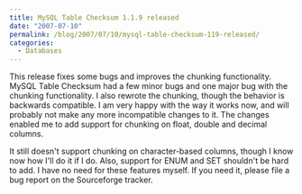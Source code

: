 ```yaml
---
title: MySQL Table Checksum 1.1.9 released
date: "2007-07-10"
permalink: /blog/2007/07/10/mysql-table-checksum-119-released/
categories:
  - Databases
---
```


This release fixes some bugs and improves the chunking functionality. MySQL Table Checksum had a few minor bugs and one major bug with the chunking functionality. I also rewrote the chunking, though the behavior is backwards compatible. I am very happy with the way it works now, and will probably not make any more incompatible changes to it. The changes enabled me to add support for chunking on float, double and decimal columns.

It still doesn't support chunking on character-based columns, though I know now how I'll do it if I do. Also, support for ENUM and SET shouldn't be hard to add. I have no need for these features myself. If you need it, please file a bug report on the Sourceforge tracker.
